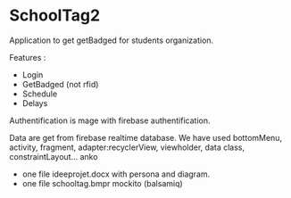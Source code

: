 # SchoolTag2

Application to get getBadged for students organization.

Features : 
- Login
- GetBadged (not rfid)
- Schedule
- Delays

Authentification is mage with firebase authentification.

Data are get from firebase realtime database.
We have used bottomMenu, activity, fragment, adapter:recyclerView, viewholder, data class, constraintLayout... anko

- one file ideeprojet.docx with persona and diagram.
- one file schooltag.bmpr mockito (balsamiq)
